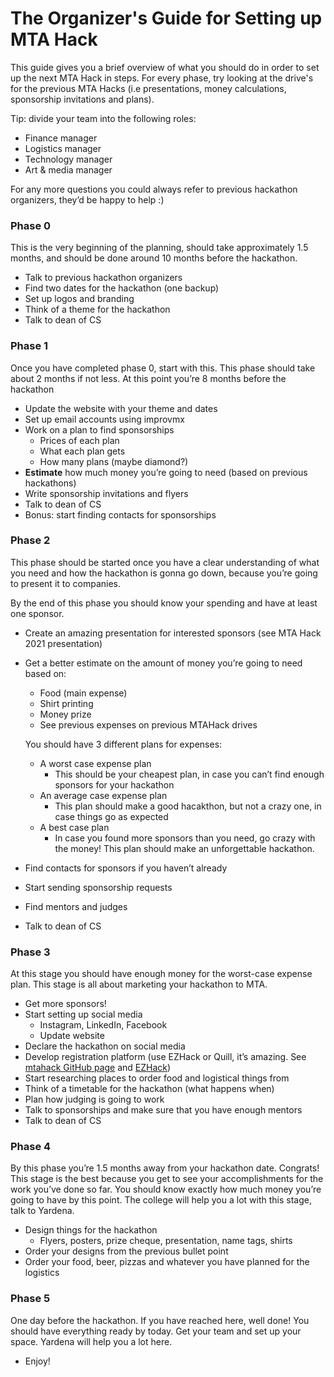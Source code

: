 # The Organizer's Guide for Setting up MTA Hack

This guide gives you a brief overview of what you should do in order to set up the next MTA Hack in  steps. For every phase, try looking at the drive's for the previous MTA Hacks (i.e presentations, money calculations, sponsorship invitations and plans).

Tip: divide your team into the following roles:

- Finance manager
- Logistics manager
- Technology manager
- Art & media manager

For any more questions you could always refer to previous hackathon organizers, they’d be happy to help :)

### Phase 0

This is the very beginning of the planning, should take approximately 1.5 months, and should be done around 10 months before the hackathon.

- Talk to previous hackathon organizers
- Find two dates for the hackathon (one backup)
- Set up logos and branding
- Think of a theme for the hackathon
- Talk to dean of CS



### Phase 1

Once you have completed phase 0, start with this. This phase should take about 2 months if not less. At this point you’re 8 months before the hackathon

- Update the website with your theme and dates
- Set up email accounts using improvmx
- Work on a plan to find sponsorships
  - Prices of each plan
  - What each plan gets
  - How many plans (maybe diamond?)
- **Estimate** how much money you’re going to need (based on previous hackathons)
- Write sponsorship invitations and flyers
- Talk to dean of CS
- Bonus: start finding contacts for sponsorships



### Phase 2

This phase should be started once you have a clear understanding of what you need and how the hackathon is gonna go down, because you’re going to present it to companies.

By the end of this phase you should know your spending and have at least one sponsor.

- Create an amazing presentation for interested sponsors (see MTA Hack 2021 presentation)

- Get a better estimate on the amount of money you’re going to need based on:

  - Food (main expense)
  - Shirt printing
  - Money prize
  - See previous expenses on previous MTAHack drives

  You should have 3  different plans for expenses:

  - A worst case expense plan
    - This should be your cheapest plan, in case you can’t find enough sponsors for your hackathon
  - An average case expense plan
    - This plan should make a good hacakthon, but not a crazy one, in case things go as expected
  - A best case plan
    - In case you found more sponsors than you need, go crazy with the money! This plan should make an unforgettable hackathon.

- Find contacts for sponsors if you haven’t already

- Start sending sponsorship requests 

- Find mentors and judges

- Talk to dean of CS



### Phase 3

At this stage you should have enough money for the worst-case expense plan. This stage is all about marketing your hackathon to MTA.

- Get more sponsors!
- Start setting up social media
  - Instagram, LinkedIn, Facebook
  - Update website
- Declare the hackathon on social media
- Develop registration platform (use EZHack or Quill, it’s amazing. See [mtahack GitHub page](https://www.github.com/mtahack/quill) and [EZHack](https://www.github.com/sprinthack/ezhack))
- Start researching places to order food and logistical things from
- Think of a timetable for the hackathon (what happens when)
- Plan how judging is going to work
- Talk to sponsorships and make sure that you have enough mentors
- Talk to dean of CS



### Phase 4

By this phase you’re 1.5 months away from your hackathon date. Congrats! This stage is the best because you get to see your accomplishments for the work you’ve done so far. You should know exactly how much money you’re going to have by this point. The college will help you a lot with this stage, talk to Yardena.

- Design things for the hackathon
  - Flyers, posters, prize cheque, presentation, name tags, shirts
- Order your designs from the previous bullet point
- Order your food, beer, pizzas and whatever you have planned for the logistics



### Phase 5

One day before the hackathon. If you have reached here, well done! You should have everything ready by today. Get your team and set up your space. Yardena will help you a lot here.

- Enjoy!
